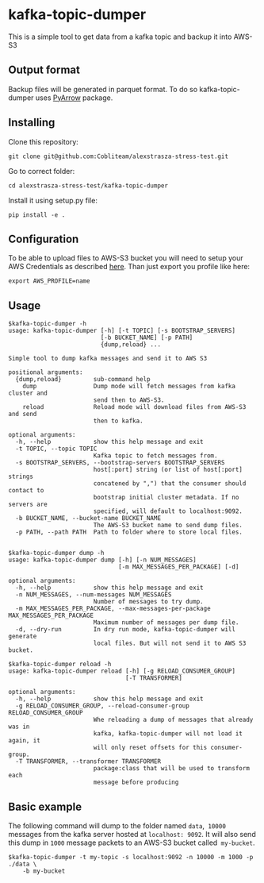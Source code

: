 # kafka-topic-dumper
This is a simple tool to get data from a kafka topic and backup it into AWS-S3

## Output format
Backup files will be generated in parquet format. To do so kafka-topic-dumper
uses [PyArrow](https://github.com/apache/arrow/tree/master/python) package.

## Installing
Clone this repository:
```
git clone git@github.com:Cobliteam/alexstrasza-stress-test.git
```

Go to correct folder:
```
cd alexstrasza-stress-test/kafka-topic-dumper
```

Install it using setup.py file:
```
pip install -e .
```

## Configuration
To be able to upload files to AWS-S3 bucket you will need to setup your
AWS Credentials as described [here][1]. Than just export you profile like here:
```
export AWS_PROFILE=name
```

## Usage
```
$kafka-topic-dumper -h
usage: kafka-topic-dumper [-h] [-t TOPIC] [-s BOOTSTRAP_SERVERS]
                          [-b BUCKET_NAME] [-p PATH]
                          {dump,reload} ...

Simple tool to dump kafka messages and send it to AWS S3

positional arguments:
  {dump,reload}         sub-command help
    dump                Dump mode will fetch messages from kafka cluster and
                        send then to AWS-S3.
    reload              Reload mode will download files from AWS-S3 and send
                        then to kafka.

optional arguments:
  -h, --help            show this help message and exit
  -t TOPIC, --topic TOPIC
                        Kafka topic to fetch messages from.
  -s BOOTSTRAP_SERVERS, --bootstrap-servers BOOTSTRAP_SERVERS
                        host[:port] string (or list of host[:port] strings
                        concatened by ",") that the consumer should contact to
                        bootstrap initial cluster metadata. If no servers are
                        specified, will default to localhost:9092.
  -b BUCKET_NAME, --bucket-name BUCKET_NAME
                        The AWS-S3 bucket name to send dump files.
  -p PATH, --path PATH  Path to folder where to store local files.


$kafka-topic-dumper dump -h
usage: kafka-topic-dumper dump [-h] [-n NUM_MESSAGES]
                               [-m MAX_MESSAGES_PER_PACKAGE] [-d]

optional arguments:
  -h, --help            show this help message and exit
  -n NUM_MESSAGES, --num-messages NUM_MESSAGES
                        Number of messages to try dump.
  -m MAX_MESSAGES_PER_PACKAGE, --max-messages-per-package MAX_MESSAGES_PER_PACKAGE
                        Maximum number of messages per dump file.
  -d, --dry-run         In dry run mode, kafka-topic-dumper will generate
                        local files. But will not send it to AWS S3 bucket.

$kafka-topic-dumper reload -h
usage: kafka-topic-dumper reload [-h] [-g RELOAD_CONSUMER_GROUP]
                                 [-T TRANSFORMER]

optional arguments:
  -h, --help            show this help message and exit
  -g RELOAD_CONSUMER_GROUP, --reload-consumer-group RELOAD_CONSUMER_GROUP
                        Whe reloading a dump of messages that already was in
                        kafka, kafka-topic-dumper will not load it again, it
                        will only reset offsets for this consumer-group.
  -T TRANSFORMER, --transformer TRANSFORMER
                        package:class that will be used to transform each
                        message before producing
```



## Basic example
The following command will dump to the folder named `data`,` 10000` messages
from the kafka server hosted at `localhost: 9092`. It will also send this dump
in `1000` message packets to an AWS-S3 bucket called` my-bucket`.

```
$kafka-topic-dumper -t my-topic -s localhost:9092 -n 10000 -m 1000 -p ./data \
    -b my-bucket
```

[1]: http://boto3.readthedocs.io/en/latest/guide/configuration.html#shared-credentials-file
